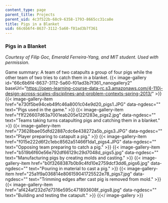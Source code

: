 ```yaml
---
content_type: page
parent_title: Projects
parent_uid: 4c3f522b-68c9-6358-1793-8665cc31ca8e
title: Pigs in a Blanket
uid: 66c6b6f4-8637-3112-5a60-f01ad3b7f361
---
```


### Pigs in a Blanket

_Courtesy of Filip Goc, Emerald Ferreira-Yang, and MIT student. Used with permission._

Game summary: A team of two catapults a group of four pigs while the other team of two tries to catch them in a blanket.
{{< image-gallery id="66c6b6f4-8637-3112-5a60-f01ad3b7f361_nanogallery2" baseUrl="https://open-learning-course-data-rc.s3.amazonaws.com/4-110j-design-across-scales-disciplines-and-problem-contexts-spring-2013/" >}}
{{< image-gallery-item href="e730f5be94ceb49fc46a8001c04e9d20_pigs1.JPG" data-ngdesc="" text="Pigs used in the game." >}}
{{< image-gallery-item href="f1f226607d63a7001eab205e122f283e_pigs2.jpg" data-ngdesc="" text="Teams taking turns catapulting pigs and catching them in a blanket." >}}
{{< image-gallery-item href="73628bae05dfd22887cdc6e438272a5b_pigs3.JPG" data-ngdesc="" text="Player preparing to catapult a pig." >}}
{{< image-gallery-item href="f015e222d6f2c1ebc8562a51466f1da1_pigs4.JPG" data-ngdesc="" text="Opposing team preparing to catch a pig." >}}
{{< image-gallery-item href="b519b6f60e56e792df66129c29d7048d_pigs5.jpg" data-ngdesc="" text="Manufacturing pigs by creating molds and casting." >}}
{{< image-gallery-item href="b0f3268387b0b9c4fd10e2759dcf3dd6_pigs6.jpg" data-ngdesc="" text="Pouring in material to cast a pig." >}}
{{< image-gallery-item href="25a1f9a036814e806159041725522e78_pigs7.jpg" data-ngdesc="" text="Trimming edges after cast pig is removed from mold." >}}
{{< image-gallery-item href="af424af232d7d7316e595c471893608f_pigs8.jpg" data-ngdesc="" text="Building and testing the catapult." >}}
{{</ image-gallery >}}